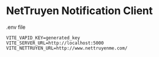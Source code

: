 # NetTruyen Notification Client

.env file

```env
VITE_VAPID_KEY=generated_key
VITE_SERVER_URL=http://localhost:5000
VITE_NETTRUYEN_URL=http://www.nettruyenme.com/
```
